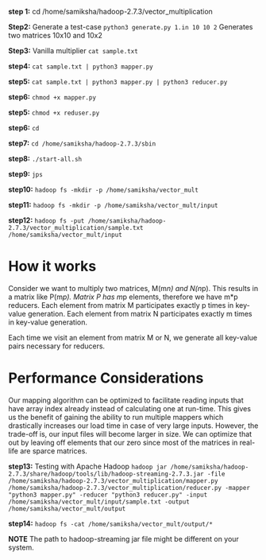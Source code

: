 **step 1:** cd /home/samiksha/hadoop-2.7.3/vector_multiplication

**Step2:** Generate a test-case
`python3 generate.py 1.in 10 10 2`
Generates two matrices 10x10 and 10x2

**Step3:** Vanilla multiplier
`cat sample.txt`

**step4:**
`cat sample.txt | python3 mapper.py`

**step5:**
`cat sample.txt | python3 mapper.py | python3 reducer.py`

**step6:**
`chmod +x mapper.py`

**step5:**
`chmod +x reduser.py`

**step6:**
`cd`

**step7:**
`cd /home/samiksha/hadoop-2.7.3/sbin`

**step8:**
`./start-all.sh`

**step9:**
`jps`

**step10:**
`hadoop fs -mkdir -p /home/samiksha/vector_mult`

**step11:**
`hadoop fs -mkdir -p /home/samiksha/vector_mult/input`

**step12:**
`hadoop fs -put /home/samiksha/hadoop-2.7.3/vector_multiplication/sample.txt  /home/samiksha/vector_mult/input`

# How it works
Consider we want to multiply two matrices, M(m*n) and N(n*p). This results in a matrix like P(m*p).
Matrix P has m*p elements, therefore we have m*p reducers. Each element from matrix M participates exactly p times in key-value generation.
Each element from matrix N participates exactly m times in key-value generation.

Each time we visit an element from matrix M or N, we generate all key-value pairs necessary for reducers.

# Performance Considerations
Our mapping algorithm can be optimized to facilitate reading inputs that have array index already instead of calculating one at run-time. This
gives us the benefit of gaining the ability to run multiple mappers which drastically increases our load time in case of very large inputs.
However, the trade-off is, our input files will become larger in size. We can optimize that out by leaving off elements that our zero since
most of the matrices in real-life are sparce matrices.


**step13:** Testing with Apache Hadoop
`hadoop jar /home/samiksha/hadoop-2.7.3/share/hadoop/tools/lib/hadoop-streaming-2.7.3.jar -file /home/samiksha/hadoop-2.7.3/vector_multiplication/mapper.py /home/samiksha/hadoop-2.7.3/vector_multiplication/reducer.py -mapper "python3 mapper.py" -reducer "python3 reducer.py" -input /home/samiksha/vector_mult/input/sample.txt -output /home/samiksha/vector_mult/output`
 
**step14:**
`hadoop fs -cat /home/samiksha/vector_mult/output/*`

**NOTE**
The path to hadoop-streaming jar file might be different on your system.
